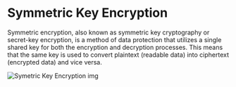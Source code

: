 # Symmetric Key Encryption

Symmetric encryption, also known as symmetric key cryptography or secret-key encryption, is a method of data protection that utilizes a single shared key for both the encryption and decryption processes. This means that the same key is used to convert plaintext (readable data) into ciphertext (encrypted data) and vice versa.

![Symetric Key Encryption img]("D:\post\cryptography.avif")
